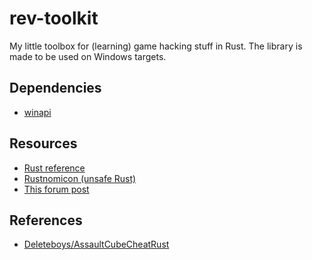 # rev-toolkit
My little toolbox for (learning) game hacking stuff in Rust.
The library is made to be used on Windows targets.

## Dependencies
- [winapi](https://crates.io/crates/winapi)

## Resources
- [Rust reference](https://doc.rust-lang.org/reference/introduction.html)
- [Rustnomicon (unsafe Rust)](https://doc.rust-lang.org/nomicon/)
- [This forum post](https://www.unknowncheats.me/forum/rust-language-/360411-rust-resources-getting-started.html)

## References
- [Deleteboys/AssaultCubeCheatRust](https://github.com/Deleteboys/AssaultCubeCheatRust/)

